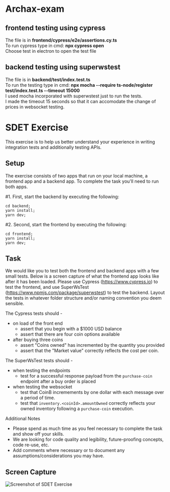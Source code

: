 # Archax-exam

## frontend testing using cypress
The file is in <b>frontend/cypress/e2e/assertions.cy.ts</b><br>
To run cypress type in cmd: <b>npx cypress open</b><br>
Choose test in electron to open the test file<br>


## backend testing using superwstest
The file is in <b>backend/test/index.test.ts</b><br>
To run the testing type in cmd: <b>npx mocha --require ts-node/register test/index.test.ts --timeout 15000</b><br>
I used mocha incorporated with superwstest just to run the tests.<br>
I made the timeout 15 seconds so that it can accomodate the change of prices in websocket testing.<br>

# SDET Exercise

This exercise is to help us better understand your experience in writing integration tests and additionally testing APIs.

## Setup

The exercise consists of two apps that run on your local machine, a frontend app and a backend app. To complete the task you'll need to run both apps.

#1. First, start the backend by executing the following:

```
cd backend;
yarn install;
yarn dev;
```

#2. Second, start the frontend by executing the following:

```
cd frontend;
yarn install;
yarn dev;
```

## Task

We would like you to test both the frontend and backend apps with a few small tests. Below is a screen capture of what the frontend app looks like after it has been loaded. Please use Cypress (https://www.cypress.io) to test the frontend, and use SuperWsTest (https://www.npmjs.com/package/superwstest) to test the backend. Layout the tests in whatever folder structure and/or naming convention you deem sensible.

The Cypress tests should -

- on load of the front end
  - assert that you begin with a $1000 USD balance
  - assert that there are four coin options available
- after buying three coins
  - assert "Coins owned" has incremented by the quantity you provided
  - assert that the "Market value" correctly reflects the cost per coin.

The SuperWsTest tests should -

- when testing the endpoints
  - test for a successful response payload from the `purchase-coin` endpoint after a buy order is placed
- when testing the websocket
  - test that CoinB incremements by one dollar with each message over a period of time.
  - test that `inventory.<coinId>.amountOwned` correctly reflects your owned inventory following a `purchase-coin` execution.

Additional Notes

- Please spend as much time as you feel necessary to complete the task and show off your skills.
- We are looking for code quality and legibility, future-proofing concepts, code re-use, etc.
- Add comments where necessary or to document any assumptions/considerations you may have.

## Screen Capture

![Screenshot of SDET Exercise](sdet-exercise.png)
